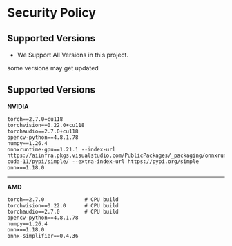 # Security Policy

## Supported Versions

- We Support All Versions in this project.

some versions may get updated

## Supported Versions
**NVIDIA**
```
torch==2.7.0+cu118  
torchvision==0.22.0+cu118  
torchaudio==2.7.0+cu118
opencv-python==4.8.1.78  
numpy==1.26.4
onnxruntime-gpu==1.21.1 --index-url https://aiinfra.pkgs.visualstudio.com/PublicPackages/_packaging/onnxruntime-cuda-11/pypi/simple/ --extra-index-url https://pypi.org/simple
onnx==1.18.0
```

---

**AMD**
```
torch==2.7.0             # CPU build  
torchvision==0.22.0      # CPU build  
torchaudio==2.7.0        # CPU build
opencv-python==4.8.1.78  
numpy==1.26.4
onnx==1.18.0
onnx-simplifier==0.4.36






